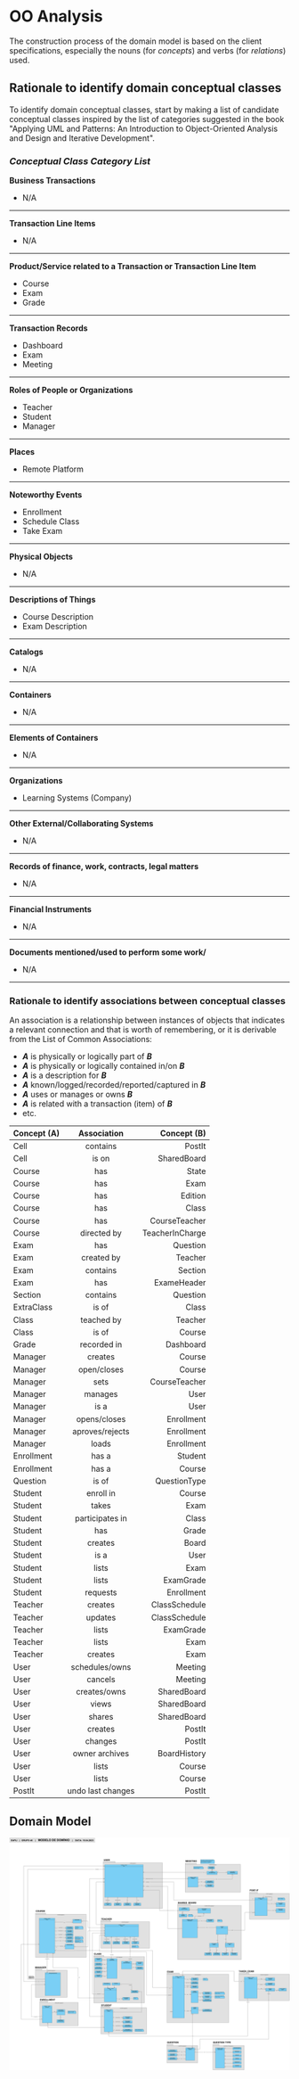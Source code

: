 # OO Analysis #

The construction process of the domain model is based on the client specifications, especially the nouns (for _concepts_) and verbs (for _relations_) used.

## Rationale to identify domain conceptual classes ##
To identify domain conceptual classes, start by making a list of candidate conceptual classes inspired by the list of categories suggested in the book "Applying UML and Patterns: An Introduction to Object-Oriented Analysis and Design and Iterative Development".


### _Conceptual Class Category List_ ###

**Business Transactions**

* N/A

---

**Transaction Line Items**

* N/A

---

**Product/Service related to a Transaction or Transaction Line Item**

* Course
* Exam
* Grade

---


**Transaction Records**

* Dashboard
* Exam
* Meeting

---  


**Roles of People or Organizations**

* Teacher
* Student
* Manager


---


**Places**

* Remote Platform

---

**Noteworthy Events**

* Enrollment
* Schedule Class
* Take Exam

---


**Physical Objects**

* N/A

---


**Descriptions of Things**

* Course Description
* Exam Description


---


**Catalogs**

* N/A

---


**Containers**

* N/A

---


**Elements of Containers**

* N/A

---


**Organizations**

* Learning Systems (Company)

---

**Other External/Collaborating Systems**

* N/A


---


**Records of finance, work, contracts, legal matters**

* N/A

---


**Financial Instruments**

* N/A

---


**Documents mentioned/used to perform some work/**

* N/A
---



### **Rationale to identify associations between conceptual classes**

An association is a relationship between instances of objects that indicates a relevant connection and that is worth of remembering, or it is derivable from the List of Common Associations:

+ **_A_** is physically or logically part of **_B_**
+ **_A_** is physically or logically contained in/on **_B_**
+ **_A_** is a description for **_B_**
+ **_A_** known/logged/recorded/reported/captured in **_B_**
+ **_A_** uses or manages or owns **_B_**
+ **_A_** is related with a transaction (item) of **_B_**
+ etc.



| Concept (A) 		 |  Association   	  |     Concept (B) |
|----------------|:-----------------:|----------------:|
| Cell           |     contains      |          PostIt |
| Cell           |       is on       |     SharedBoard |
| Course         |        has        |           State |
| Course         |        has        |            Exam |
| Course         |        has        |         Edition |
| Course         |        has        |           Class |
| Course         |        has        |   CourseTeacher |
| Course         |    directed by    | TeacherInCharge |
| Exam           |        has        |        Question |
| Exam           |    created by     |         Teacher |
| Exam           |     contains      |         Section |
| Exam           |        has        |     ExameHeader |
| Section        |     contains      |        Question |
| ExtraClass     |       is of       |           Class |
| Class          |    teached by     |         Teacher |
| Class          |       is of       |          Course |
| Grade          |    recorded in    |       Dashboard |
| Manager        |      creates      |          Course |
| Manager        |    open/closes    |          Course |
| Manager        |       sets        |   CourseTeacher |
| Manager        |      manages      |            User |
| Manager        |       is a        |            User |
| Manager        |   opens/closes    |      Enrollment |
| Manager        |  aproves/rejects  |      Enrollment |
| Manager        |       loads       |      Enrollment |
| Enrollment     |       has a       |         Student |
| Enrollment     |       has a       |          Course |
| Question       |       is of       |    QuestionType |
| Student        |     enroll in     |          Course |
| Student        |       takes       |            Exam |
| Student        |  participates in  |           Class |
| Student        |        has        |           Grade |
| Student        |      creates      |           Board |
| Student        |       is a        |            User |
| Student        |       lists       |            Exam |
| Student        |       lists       |       ExamGrade |
| Student        |     requests      |      Enrollment |
| Teacher        |      creates      |   ClassSchedule |
| Teacher        |      updates      |   ClassSchedule |
| Teacher        |       lists       |       ExamGrade |
| Teacher        |       lists       |            Exam |
| Teacher        |      creates      |            Exam |
| User           |  schedules/owns   |         Meeting |
| User           |      cancels      |         Meeting |
| User           |   creates/owns    |     SharedBoard |
| User           |       views       |     SharedBoard |
| User           |      shares       |     SharedBoard |
| User           |      creates      |          PostIt |
| User           |      changes      |          PostIt |
| User           |  owner archives   |    BoardHistory |
| User           |       lists       |          Course |
| User           |       lists       |          Course |
| PostIt         | undo last changes |          PostIt |




## Domain Model

![DM](./Domain_Model.svg)




